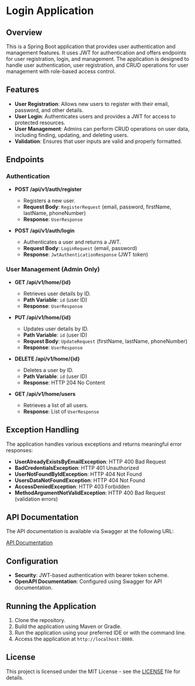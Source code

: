 # Login Application

## Overview

This is a Spring Boot application that provides user authentication and management features. It uses JWT for authentication and offers endpoints for user registration, login, and management. The application is designed to handle user authentication, user registration, and CRUD operations for user management with role-based access control.

## Features

- **User Registration**: Allows new users to register with their email, password, and other details.
- **User Login**: Authenticates users and provides a JWT for access to protected resources.
- **User Management**: Admins can perform CRUD operations on user data, including finding, updating, and deleting users.
- **Validation**: Ensures that user inputs are valid and properly formatted.

## Endpoints

### Authentication

- **POST /api/v1/auth/register**
  - Registers a new user.
  - **Request Body**: `RegisterRequest` (email, password, firstName, lastName, phoneNumber)
  - **Response**: `UserResponse`

- **POST /api/v1/auth/login**
  - Authenticates a user and returns a JWT.
  - **Request Body**: `LoginRequest` (email, password)
  - **Response**: `JwtAuthenticationResponse` (JWT token)

### User Management (Admin Only)

- **GET /api/v1/home/{id}**
  - Retrieves user details by ID.
  - **Path Variable**: `id` (user ID)
  - **Response**: `UserResponse`

- **PUT /api/v1/home/{id}**
  - Updates user details by ID.
  - **Path Variable**: `id` (user ID)
  - **Request Body**: `UpdateRequest` (firstName, lastName, phoneNumber)
  - **Response**: `UserResponse`

- **DELETE /api/v1/home/{id}**
  - Deletes a user by ID.
  - **Path Variable**: `id` (user ID)
  - **Response**: HTTP 204 No Content

- **GET /api/v1/home/users**
  - Retrieves a list of all users.
  - **Response**: List of `UserResponse`

## Exception Handling

The application handles various exceptions and returns meaningful error responses:

- **UserAlreadyExistsByEmailException**: HTTP 400 Bad Request
- **BadCredentialsException**: HTTP 401 Unauthorized
- **UserNotFoundByIdException**: HTTP 404 Not Found
- **UsersDataNotFoundException**: HTTP 404 Not Found
- **AccessDeniedException**: HTTP 403 Forbidden
- **MethodArgumentNotValidException**: HTTP 400 Bad Request (validation errors)

## API Documentation

The API documentation is available via Swagger at the following URL:

[API Documentation](http://localhost:8080/swagger-ui.html)

## Configuration

- **Security**: JWT-based authentication with bearer token scheme.
- **OpenAPI Documentation**: Configured using Swagger for API documentation.

## Running the Application

1. Clone the repository.
2. Build the application using Maven or Gradle.
3. Run the application using your preferred IDE or with the command line.
4. Access the application at `http://localhost:8080`.

## License

This project is licensed under the MIT License - see the [LICENSE](LICENSE) file for details.

